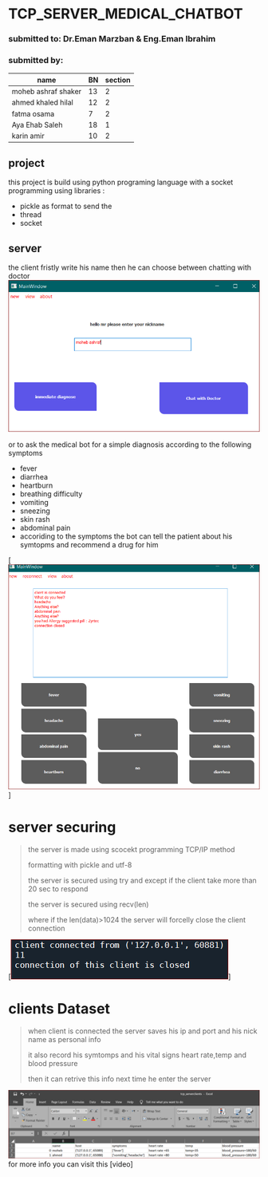 
# TCP_SERVER_MEDICAL_CHATBOT
### submitted to: Dr.Eman Marzban & Eng.Eman Ibrahim
### submitted by:
| name | BN |section|
| ------ | ---- |---------
| moheb ashraf shaker | 13 |2
| ahmed khaled hilal | 12 |2
| fatma osama  | 7 |2
| Aya Ehab Saleh  | 18 |1
| karin amir |10  |2

## project 
this project is build using python programing language 
with a socket programming using libraries : 
- pickle as format to send the 
- thread
- socket
## server      
the client fristly write his name then he  can choose between chatting with doctor 
![N|Solid](https://github.com/moheb432/tcp_server/blob/main/capture/cap1.PNG)

or to ask the medical bot for a simple diagnosis according to the following symptoms
- fever
- diarrhea
- heartburn
- breathing difficulty
- vomiting
- sneezing
- skin rash
- abdominal pain
- accoriding to the symptoms the bot can tell the patient about his symtopms and 
 recommend a drug for him

[![N|Solid](https://github.com/moheb432/tcp_server/blob/main/capture/2.PNG)] 
# server securing
> the server is made using scocekt programming TCP/IP method 
> 
> formatting  with pickle and utf-8
> 
> the server is secured using try and except if the client take more than 20 sec to respond
> 
> the server is secured using recv(len) 
> 
> where if the len(data)>1024 the server will forcelly close the client connection 

[![N|Solid](https://github.com/moheb432/tcp_server/blob/main/capture/cap3.PNG)]
 

# clients Dataset
> when client is connected the server saves his ip and port and his nick name as personal info  
> 
> it also record his symtomps and his vital signs heart rate,temp and blood pressure  
>
> then it can retrive this info next time he enter the server
> 

[![N|Solid](https://github.com/moheb432/tcp_server/blob/main/capture/3.PNG)](https://nodesource.com/products/nsolid)
for more info you can visit this [video]
